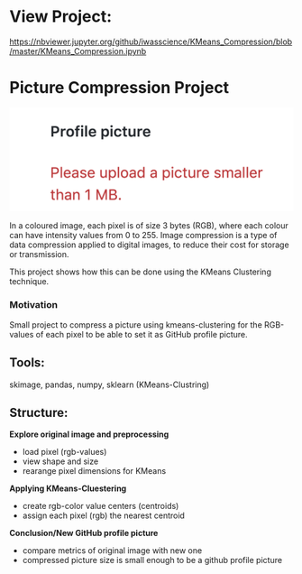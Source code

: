 # View Project: 

https://nbviewer.jupyter.org/github/iwasscience/KMeans_Compression/blob/master/KMeans_Compression.ipynb

# Picture Compression Project

![cluster_error](error.png)

In a coloured image, each pixel is of size 3 bytes (RGB), where each colour can have intensity values from 0 to 255. Image compression is a type of data compression applied to digital images, to reduce their cost for storage or transmission.

This project shows how this can be done using the KMeans Clustering technique.

### Motivation

Small project to compress a picture using kmeans-clustering for the RGB-values of each pixel to be able to set it as GitHub profile picture.

## Tools:

skimage, pandas, numpy, sklearn (KMeans-Clustring)

## Structure:

**Explore original image and preprocessing**
  - load pixel (rgb-values)
  - view shape and size
  - rearange pixel dimensions for KMeans 

**Applying KMeans-Cluestering**

- create rgb-color value centers (centroids)
- assign each pixel (rgb) the nearest centroid 

**Conclusion/New GitHub profile picture**

- compare metrics of original image with new one
- compressed picture size is small enough to be a github profile picture



